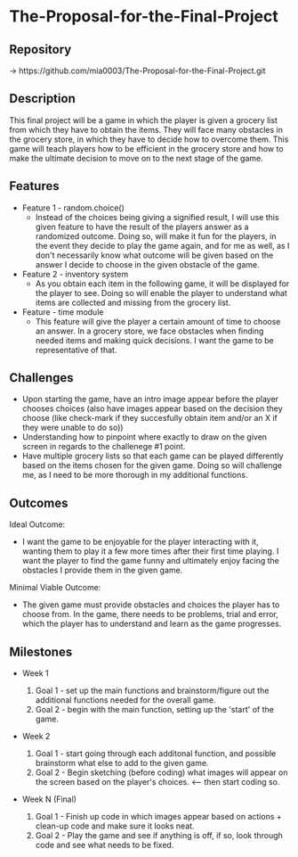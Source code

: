 # The-Proposal-for-the-Final-Project

## Repository
<Link to your project's public GitHub respository> -> https://github.com/mia0003/The-Proposal-for-the-Final-Project.git

## Description
This final project will be a game in which the player is given a grocery list from which they have to obtain the items. They will face many obstacles in the grocery store, in which they have to decide how to overcome them. This game will teach players how to be efficient in the grocery store and how to make the ultimate decision to move on to the next stage of the game.


## Features
- Feature 1 - random.choice() 
	- Instead of the choices being giving a signified result, I will use this given feature to have the result of the players answer as a randomized outcome. Doing so, will make it fun for the players, in the event they decide to play the game again, and for me as well, as I don't necessarily know what outcome will be given based on the answer I decide to choose in the given obstacle of the game.
- Feature 2 - inventory system
	- As you obtain each item in the following game, it will be displayed for the player to see. Doing so will enable the player to understand what items are collected and missing from the grocery list.
- Feature - time module 
	- This feature will give the player a certain amount of time to choose an answer. In a grocery store, we face obstacles when finding needed items and making quick decisions. I want the game to be representative of that. 

## Challenges
- Upon starting the game, have an intro image appear before the player chooses choices (also have images appear based on the decision they choose (like check-mark if they succesfully obtain item and/or an X if they were unable to do so))
- Understanding how to pinpoint where exactly to draw on the given screen in regards to the challenege #1 point.
- Have multiple grocery lists so that each game can be played differently based on the items chosen for the given game. Doing so will challenge me, as I need to be more thorough in my additional functions.
  
## Outcomes
Ideal Outcome:
- I want the game to be enjoyable for the player interacting with it, wanting them to play it a few more times after their first time playing. I want the player to find the game funny and ultimately enjoy facing the obstacles I provide them in the given game.

Minimal Viable Outcome:
- The given game must provide obstacles and choices the player has to choose from. In the game, there needs to be problems, trial and error, which the player has to understand and learn as the game progresses.

## Milestones

- Week 1
  1. Goal 1 - set up the main functions and brainstorm/figure out the additional functions needed for the overall game.
  2. Goal 2 - begin with the main function, setting up the 'start' of the game.

- Week 2
  1. Goal 1 - start going through each additonal function, and possible brainstorm what else to add to the given game.
  2. Goal 2 - Begin sketching (before coding) what images will appear on the screen based on the player's choices. <-- then start coding so.

- Week N (Final)
  1. Goal 1 - Finish up code in which images appear based on actions + clean-up code and make sure it looks neat.
  2. Goal 2 - Play the game and see if anything is off, if so, look through code and see what needs to be fixed.

